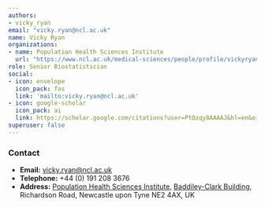 ```yaml
---
authors:
- vicky_ryan
email: "vicky.ryan@ncl.ac.uk"
name: Vicky Ryan
organizations:
- name: Population Health Sciences Institute
  url: "https://www.ncl.ac.uk/medical-sciences/people/profile/vickyryan.html"
role: Senior Biostatistician
social:
- icon: envelope
  icon_pack: fas
  link: 'mailto:vicky.ryan@ncl.ac.uk'
- icon: google-scholar
  icon_pack: ai
  link: https://scholar.google.com/citations?user=PtQzqy8AAAAJ&hl=en&oi=ao
superuser: false
---
```


### Contact

- __Email:__ [vicky.ryan@ncl.ac.uk](mailto:vicky.ryan@ncl.ac.uk)
- __Telephone:__ +44 (0) 191 208 3676
- __Address:__ [Population Health Sciences Institute](https://www.ncl.ac.uk/medical-sciences/research/institutes/health-sciences/), [Baddiley-Clark Building](https://www.ncl.ac.uk/tour/academic/baddiley-clark/), Richardson Road, Newcastle upon Tyne NE2 4AX, UK
